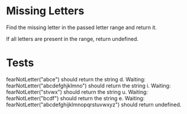 # Missing Letters

Find the missing letter in the passed letter range and return it.

If all letters are present in the range, return undefined.

# Tests
fearNotLetter("abce") should return the string d.
Waiting: fearNotLetter("abcdefghjklmno") should return the string i.
Waiting: fearNotLetter("stvwx") should return the string u.
Waiting: fearNotLetter("bcdf") should return the string e.
Waiting: fearNotLetter("abcdefghijklmnopqrstuvwxyz") should return undefined.